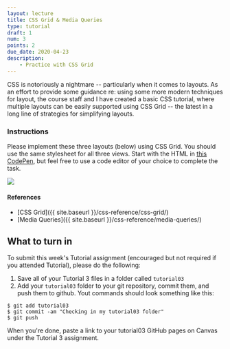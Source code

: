 ```yaml
---
layout: lecture
title: CSS Grid & Media Queries
type: tutorial
draft: 1
num: 3
points: 2
due_date: 2020-04-23
description: 
    - Practice with CSS Grid
---
```



CSS is notoriously a nightmare -- particularly when it comes to layouts. As an effort to provide some guidance re: using some more modern techniques for layout, the course staff and I have created a basic CSS tutorial, where multiple layouts can be easily supported using CSS Grid -- the latest in a long line of strategies for simplifying layouts.

### Instructions
Please implement these three layouts (below) using CSS Grid. You should use the same stylesheet for all three views. Start with the HTML in 
<a href="https://codepen.io/vanwars/pen/JVMVZq?editors=1000" target="_blank"> this CodePen</a>, but feel free to use a code editor of your choice to complete the task.

<img src="{{site.baseurl}}/assets/images/css-layouts.png">


#### References
* [CSS Grid]({{ site.baseurl }}/css-reference/css-grid/)
* [Media Queries]({{ site.baseurl }}/css-reference/media-queries/)

## What to turn in
To submit this week's Tutorial assignment (encouraged but not required if you attended Tutorial), please do the following: 

1. Save all of your Tutorial 3 files in a folder called `tutorial03`
2. Add your `tutorial03` folder to your git repository, commit them, and push them to github. Yout commands should look something like this:

```shell
$ git add tutorial03
$ git commit -am "Checking in my tutorial03 folder"
$ git push
```

When you're done, paste a link to your tutorial03 GitHub pages on Canvas under the Tutorial 3 assignment.


